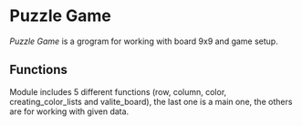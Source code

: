 # Puzzle Game
*Puzzle Game* is a grogram for working with board 9x9 and game setup.

## Functions
Module includes 5 different functions (row, column, color, creating_color_lists and 
valite_board), the last one is a main one, the others are for working with given data.